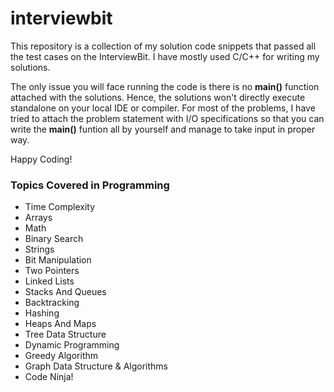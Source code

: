 # interviewbit

This repository is a collection of my solution code snippets that passed all the test cases on the InterviewBit. I have mostly used C/C++ for writing my solutions.

The only issue you will face running the code is there is no **main()** function attached with the solutions. Hence, the solutions won't directly execute standalone on your local IDE or compiler. For most of the problems, I have tried to attach the problem statement with I/O specifications so that you can write the **main()** funtion all by yourself and manage to take input in proper way.

Happy Coding!

### Topics Covered in Programming
* Time Complexity
* Arrays
* Math
* Binary Search
* Strings
* Bit Manipulation
* Two Pointers
* Linked Lists
* Stacks And Queues
* Backtracking
* Hashing
* Heaps And Maps
* Tree Data Structure
* Dynamic Programming
* Greedy Algorithm
* Graph Data Structure & Algorithms
* Code Ninja!
